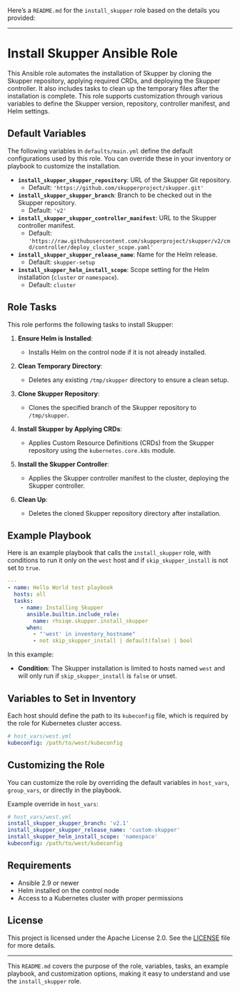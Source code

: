 Here’s a `README.md` for the `install_skupper` role based on the details you provided:

---

# Install Skupper Ansible Role

This Ansible role automates the installation of Skupper by cloning the Skupper repository, applying required CRDs, and deploying the Skupper controller. It also includes tasks to clean up the temporary files after the installation is complete. This role supports customization through various variables to define the Skupper version, repository, controller manifest, and Helm settings.

## Default Variables

The following variables in `defaults/main.yml` define the default configurations used by this role. You can override these in your inventory or playbook to customize the installation.

- **`install_skupper_skupper_repository`**: URL of the Skupper Git repository.
  - Default: `'https://github.com/skupperproject/skupper.git'`
- **`install_skupper_skupper_branch`**: Branch to be checked out in the Skupper repository.
  - Default: `'v2'`
- **`install_skupper_skupper_controller_manifest`**: URL to the Skupper controller manifest.
  - Default: `'https://raw.githubusercontent.com/skupperproject/skupper/v2/cmd/controller/deploy_cluster_scope.yaml'`
- **`install_skupper_skupper_release_name`**: Name for the Helm release.
  - Default: `skupper-setup`
- **`install_skupper_helm_install_scope`**: Scope setting for the Helm installation (`cluster` or `namespace`).
  - Default: `cluster`

## Role Tasks

This role performs the following tasks to install Skupper:

1. **Ensure Helm is Installed**:
   - Installs Helm on the control node if it is not already installed.

2. **Clean Temporary Directory**:
   - Deletes any existing `/tmp/skupper` directory to ensure a clean setup.

3. **Clone Skupper Repository**:
   - Clones the specified branch of the Skupper repository to `/tmp/skupper`.

4. **Install Skupper by Applying CRDs**:
   - Applies Custom Resource Definitions (CRDs) from the Skupper repository using the `kubernetes.core.k8s` module.

5. **Install the Skupper Controller**:
   - Applies the Skupper controller manifest to the cluster, deploying the Skupper controller.

6. **Clean Up**:
   - Deletes the cloned Skupper repository directory after installation.

## Example Playbook

Here is an example playbook that calls the `install_skupper` role, with conditions to run it only on the `west` host and if `skip_skupper_install` is not set to `true`.

```yaml
---
- name: Hello World test playbook
  hosts: all
  tasks:
    - name: Installing Skupper
      ansible.builtin.include_role:
        name: rhsiqe.skupper.install_skupper
      when:
        - "'west' in inventory_hostname"
        - not skip_skupper_install | default(false) | bool
```

In this example:
- **Condition**: The Skupper installation is limited to hosts named `west` and will only run if `skip_skupper_install` is `false` or unset.

## Variables to Set in Inventory

Each host should define the path to its `kubeconfig` file, which is required by the role for Kubernetes cluster access.

```yaml
# host_vars/west.yml
kubeconfig: /path/to/west/kubeconfig
```

## Customizing the Role

You can customize the role by overriding the default variables in `host_vars`, `group_vars`, or directly in the playbook.

Example override in `host_vars`:

```yaml
# host_vars/west.yml
install_skupper_skupper_branch: 'v2.1'
install_skupper_skupper_release_name: 'custom-skupper'
install_skupper_helm_install_scope: 'namespace'
kubeconfig: /path/to/west/kubeconfig
```

## Requirements

- Ansible 2.9 or newer
- Helm installed on the control node
- Access to a Kubernetes cluster with proper permissions

## License

This project is licensed under the Apache License 2.0. See the [LICENSE](LICENSE) file for more details.

---

This `README.md` covers the purpose of the role, variables, tasks, an example playbook, and customization options, making it easy to understand and use the `install_skupper` role.